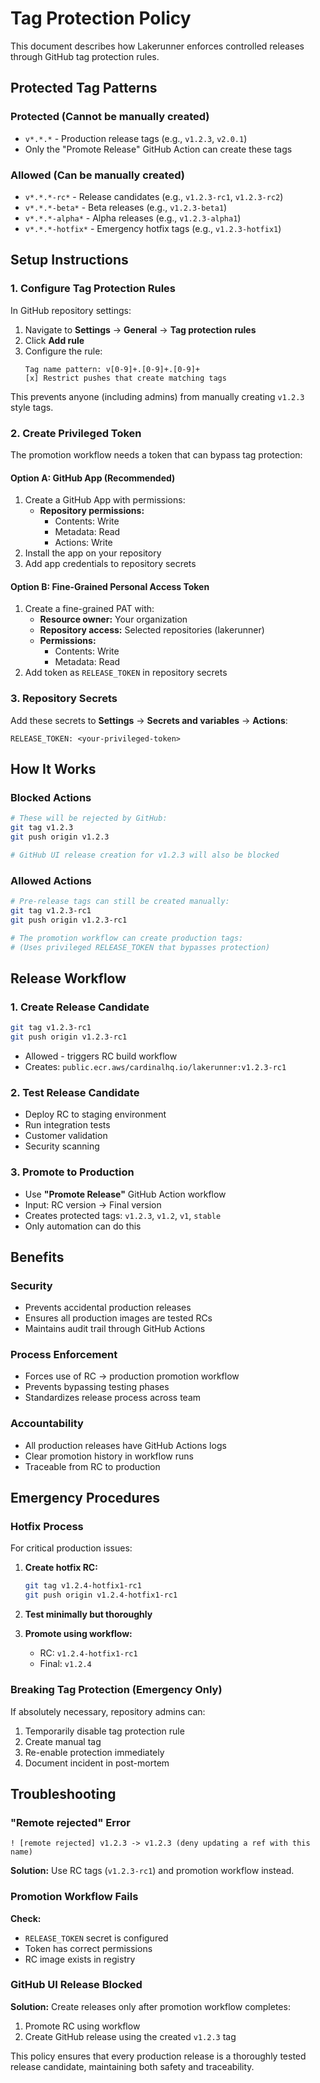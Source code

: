 # Tag Protection Policy

This document describes how Lakerunner enforces controlled releases through GitHub tag protection rules.

## Protected Tag Patterns

### Protected (Cannot be manually created)
- `v*.*.*` - Production release tags (e.g., `v1.2.3`, `v2.0.1`)
- Only the "Promote Release" GitHub Action can create these tags

### Allowed (Can be manually created)
- `v*.*.*-rc*` - Release candidates (e.g., `v1.2.3-rc1`, `v1.2.3-rc2`)
- `v*.*.*-beta*` - Beta releases (e.g., `v1.2.3-beta1`)
- `v*.*.*-alpha*` - Alpha releases (e.g., `v1.2.3-alpha1`)
- `v*.*.*-hotfix*` - Emergency hotfix tags (e.g., `v1.2.3-hotfix1`)

## Setup Instructions

### 1. Configure Tag Protection Rules

In GitHub repository settings:

1. Navigate to **Settings** → **General** → **Tag protection rules**
2. Click **Add rule**
3. Configure the rule:
   ```
   Tag name pattern: v[0-9]+.[0-9]+.[0-9]+
   [x] Restrict pushes that create matching tags
   ```

This prevents anyone (including admins) from manually creating `v1.2.3` style tags.

### 2. Create Privileged Token

The promotion workflow needs a token that can bypass tag protection:

#### Option A: GitHub App (Recommended)
1. Create a GitHub App with permissions:
   - **Repository permissions:**
     - Contents: Write
     - Metadata: Read
     - Actions: Write
2. Install the app on your repository
3. Add app credentials to repository secrets

#### Option B: Fine-Grained Personal Access Token
1. Create a fine-grained PAT with:
   - **Resource owner:** Your organization
   - **Repository access:** Selected repositories (lakerunner)
   - **Permissions:**
     - Contents: Write
     - Metadata: Read
2. Add token as `RELEASE_TOKEN` in repository secrets

### 3. Repository Secrets

Add these secrets to **Settings** → **Secrets and variables** → **Actions**:

```
RELEASE_TOKEN: <your-privileged-token>
```

## How It Works

### Blocked Actions
```bash
# These will be rejected by GitHub:
git tag v1.2.3
git push origin v1.2.3

# GitHub UI release creation for v1.2.3 will also be blocked
```

### Allowed Actions
```bash
# Pre-release tags can still be created manually:
git tag v1.2.3-rc1
git push origin v1.2.3-rc1

# The promotion workflow can create production tags:
# (Uses privileged RELEASE_TOKEN that bypasses protection)
```

## Release Workflow

### 1. Create Release Candidate
```bash
git tag v1.2.3-rc1
git push origin v1.2.3-rc1
```
- Allowed - triggers RC build workflow
- Creates: `public.ecr.aws/cardinalhq.io/lakerunner:v1.2.3-rc1`

### 2. Test Release Candidate
- Deploy RC to staging environment
- Run integration tests
- Customer validation
- Security scanning

### 3. Promote to Production
- Use **"Promote Release"** GitHub Action workflow
- Input: RC version → Final version
- Creates protected tags: `v1.2.3`, `v1.2`, `v1`, `stable`
- Only automation can do this

## Benefits

### Security
- Prevents accidental production releases
- Ensures all production images are tested RCs
- Maintains audit trail through GitHub Actions

### Process Enforcement
- Forces use of RC → production promotion workflow
- Prevents bypassing testing phases
- Standardizes release process across team

### Accountability
- All production releases have GitHub Actions logs
- Clear promotion history in workflow runs
- Traceable from RC to production

## Emergency Procedures

### Hotfix Process
For critical production issues:

1. **Create hotfix RC:**
   ```bash
   git tag v1.2.4-hotfix1-rc1
   git push origin v1.2.4-hotfix1-rc1
   ```

2. **Test minimally but thoroughly**

3. **Promote using workflow:**
   - RC: `v1.2.4-hotfix1-rc1`
   - Final: `v1.2.4`

### Breaking Tag Protection (Emergency Only)
If absolutely necessary, repository admins can:
1. Temporarily disable tag protection rule
2. Create manual tag
3. Re-enable protection immediately
4. Document incident in post-mortem

## Troubleshooting

### "Remote rejected" Error
```
! [remote rejected] v1.2.3 -> v1.2.3 (deny updating a ref with this name)
```
**Solution:** Use RC tags (`v1.2.3-rc1`) and promotion workflow instead.

### Promotion Workflow Fails
**Check:**
- `RELEASE_TOKEN` secret is configured
- Token has correct permissions
- RC image exists in registry

### GitHub UI Release Blocked
**Solution:** Create releases only after promotion workflow completes:
1. Promote RC using workflow
2. Create GitHub release using the created `v1.2.3` tag

This policy ensures that every production release is a thoroughly tested release candidate, maintaining both safety and traceability.